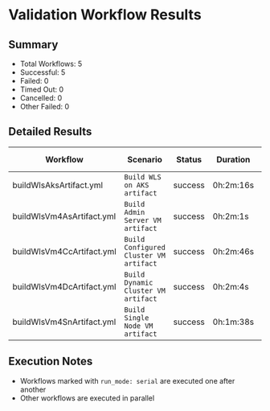 # Validation Workflow Results

## Summary
- Total Workflows: 5
- Successful: 5
- Failed: 0
- Timed Out: 0
- Cancelled: 0
- Other Failed: 0

## Detailed Results

| Workflow | Scenario | Status | Duration | Run URL |
|----------|----------|---------|-----------|----------|
| buildWlsAksArtifact.yml | `Build WLS on AKS artifact` | success | 0h:2m:16s | [View Run](https://github.com/oracle/weblogic-azure/actions/runs/18363738569) |
| buildWlsVm4AsArtifact.yml | `Build Admin Server VM artifact` | success | 0h:2m:1s | [View Run](https://github.com/oracle/weblogic-azure/actions/runs/18363740073) |
| buildWlsVm4CcArtifact.yml | `Build Configured Cluster VM artifact` | success | 0h:2m:46s | [View Run](https://github.com/oracle/weblogic-azure/actions/runs/18363741479) |
| buildWlsVm4DcArtifact.yml | `Build Dynamic Cluster VM artifact` | success | 0h:2m:4s | [View Run](https://github.com/oracle/weblogic-azure/actions/runs/18363743149) |
| buildWlsVm4SnArtifact.yml | `Build Single Node VM artifact` | success | 0h:1m:38s | [View Run](https://github.com/oracle/weblogic-azure/actions/runs/18363744926) |


## Execution Notes
- Workflows marked with `run_mode: serial` are executed one after another
- Other workflows are executed in parallel
